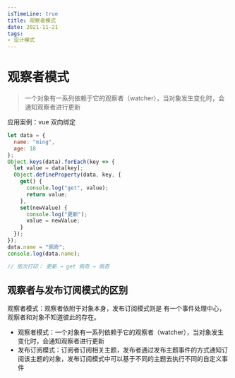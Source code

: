 ```yaml
---
isTimeLine: true
title: 观察者模式
date: 2021-11-21
tags:
- 设计模式
---
```

# 观察者模式

> 一个对象有一系列依赖于它的观察者（watcher），当对象发生变化时，会通知观察者进行更新

应用案例：vue 双向绑定

```js
let data = {
  name: "ming",
  age: 18
};
Object.keys(data).forEach(key => {
  let value = data[key];
  Object.defineProperty(data, key, {
    get() {
      console.log("get", value);
      return value;
    },
    set(newValue) {
      console.log("更新");
      value = newValue;
    }
  });
});
data.name = "佩奇";
console.log(data.name);

// 依次打印： 更新 → get 佩奇 → 佩奇

```


## 观察者与发布订阅模式的区别

观察者模式：观察者依附于对象本身，发布订阅模式则是 有一个事件处理中心，观察者和对象不知道彼此的存在。

* 观察者模式：一个对象有一系列依赖于它的观察者（watcher），当对象发生变化时，会通知观察者进行更新
* 发布订阅模式：订阅者订阅相关主题，发布者通过发布主题事件的方式通知订阅该主题的对象，发布订阅模式中可以基于不同的主题去执行不同的自定义事件





